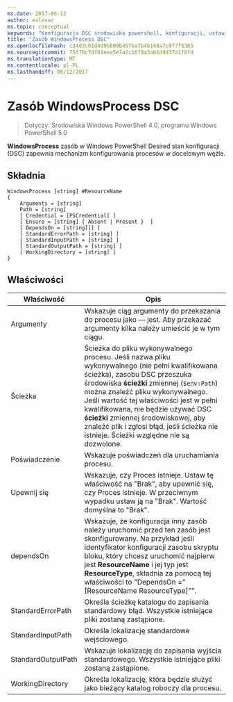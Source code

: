 ```yaml
---
ms.date: 2017-06-12
author: eslesar
ms.topic: conceptual
keywords: "Konfiguracja DSC środowiska powershell, konfiguracji, ustawienia"
title: "Zasób WindowsProcess DSC"
ms.openlocfilehash: c34d3cb1d4d9b899b45fba7b4b148a7c977f5365
ms.sourcegitcommit: 75f70c7df01eea5e7a2c16f9a3ab1dd437a1f8fd
ms.translationtype: MT
ms.contentlocale: pl-PL
ms.lasthandoff: 06/12/2017
---
```

# <a name="dsc-windowsprocess-resource"></a>Zasób WindowsProcess DSC

> Dotyczy: Środowiska Windows PowerShell 4.0, programu Windows PowerShell 5.0

**WindowsProcess** zasób w Windows PowerShell Desired stan konfiguracji (DSC) zapewnia mechanizm konfigurowania procesów w docelowym węźle.

## <a name="syntax"></a>Składnia

```
WindowsProcess [string] #ResourceName
{
    Arguments = [string]
    Path = [string]
    [ Credential = [PSCredential] ]
    [ Ensure = [string] { Absent | Present }  ]
    [ DependsOn = [string[]] ]
    [ StandardErrorPath = [string] ]
    [ StandardInputPath = [string] ]
    [ StandardOutputPath = [string] ]
    [ WorkingDirectory = [string] ]
}
```

## <a name="properties"></a>Właściwości
|  Właściwość  |  Opis   | 
|---|---| 
| Argumenty| Wskazuje ciąg argumenty do przekazania do procesu jako — jest. Aby przekazać argumenty kilka należy umieścić je w tym ciągu.| 
| Ścieżka| Ścieżka do pliku wykonywalnego procesu. Jeśli nazwa pliku wykonywalnego (nie pełni kwalifikowana ścieżka), zasobu DSC przeszuka środowiska **ścieżki** zmiennej (`$env:Path`) można znaleźć pliku wykonywalnego. Jeśli wartość tej właściwości jest w pełni kwalifikowana, nie będzie używać DSC **ścieżki** zmiennej środowiskowej, aby znaleźć plik i zgłosi błąd, jeśli ścieżka nie istnieje. Ścieżki względne nie są dozwolone.| 
| Poświadczenie| Wskazuje poświadczeń dla uruchamiania procesu.| 
| Upewnij się| Wskazuje, czy Proces istnieje. Ustaw tę właściwość na "Brak", aby upewnić się, czy Proces istnieje. W przeciwnym wypadku ustaw ją na "Brak". Wartość domyślna to "Brak".| 
| dependsOn | Wskazuje, że konfiguracja inny zasób należy uruchomić przed ten zasób jest skonfigurowany. Na przykład jeśli identyfikator konfiguracji zasobu skryptu bloku, który chcesz uruchomić najpierw jest __ResourceName__ i jej typ jest __ResourceType__, składnia za pomocą tej właściwości to "DependsOn ="[ResourceName ResourceType]"".| 
| StandardErrorPath| Określa ścieżkę katalogu do zapisania standardowy błąd. Wszystkie istniejące pliki zostaną zastąpione.| 
| StandardInputPath| Określa lokalizację standardowe wejściowego.| 
| StandardOutputPath| Wskazuje lokalizację do zapisania wyjścia standardowego. Wszystkie istniejące pliki zostaną zastąpione.| 
| WorkingDirectory| Określa lokalizację, która będzie służyć jako bieżący katalog roboczy dla procesu.| 

